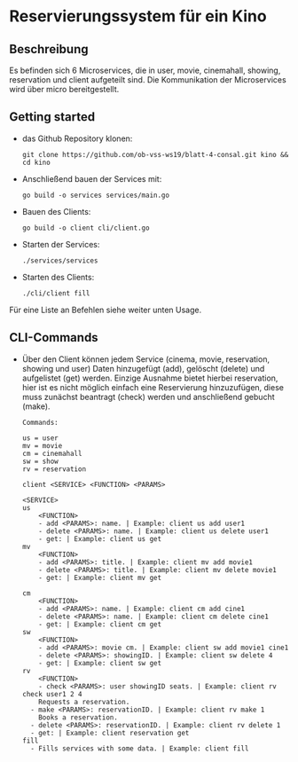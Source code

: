 # Reservierungssystem für ein Kino

## Beschreibung
Es befinden sich 6 Microservices, die in user, movie, cinemahall, showing, reservation und client aufgeteilt sind.
Die Kommunikation der Microservices wird über micro bereitgestellt.


## Getting started

-   das Github Repository klonen:

    ```
    git clone https://github.com/ob-vss-ws19/blatt-4-consal.git kino && cd kino
    ```

-   Anschließend bauen der Services mit:

    ```
    go build -o services services/main.go
    ```

-   Bauen des Clients:

    ```
    go build -o client cli/client.go
    ```

-   Starten der Services:

    ```
    ./services/services
    ```

-   Starten des Clients:

    ```
    ./cli/client fill
    ```

Für eine Liste an Befehlen siehe weiter unten Usage.

## CLI-Commands

-   Über den Client können jedem Service (cinema, movie, reservation, showing und user) Daten hinzugefügt (add), gelöscht (delete) und aufgelistet (get) werden.
Einzige Ausnahme bietet hierbei reservation, hier ist es nicht möglich einfach eine Reservierung hinzuzufügen, diese muss zunächst beantragt (check) werden und anschließend gebucht (make).

    ```
    Commands:

    us = user
    mv = movie
    cm = cinemahall
    sw = show
    rv = reservation

    client <SERVICE> <FUNCTION> <PARAMS>

    <SERVICE>
    us
        <FUNCTION>
        - add <PARAMS>: name. | Example: client us add user1
        - delete <PARAMS>: name. | Example: client us delete user1
        - get: | Example: client us get
    mv
        <FUNCTION>
        - add <PARAMS>: title. | Example: client mv add movie1
        - delete <PARAMS>: title. | Example: client mv delete movie1
        - get: | Example: client mv get

    cm
        <FUNCTION>
        - add <PARAMS>: name. | Example: client cm add cine1
        - delete <PARAMS>: name. | Example: client cm delete cine1
        - get: | Example: client cm get
    sw
        <FUNCTION>
        - add <PARAMS>: movie cm. | Example: client sw add movie1 cine1
        - delete <PARAMS>: showingID. | Example: client sw delete 4
        - get: | Example: client sw get
    rv
        <FUNCTION>
        - check <PARAMS>: user showingID seats. | Example: client rv check user1 2 4
        Requests a reservation.
      - make <PARAMS>: reservationID. | Example: client rv make 1
        Books a reservation.
      - delete <PARAMS>: reservationID. | Example: client rv delete 1
      - get: | Example: client reservation get
    fill
      - Fills services with some data. | Example: client fill
      ```
